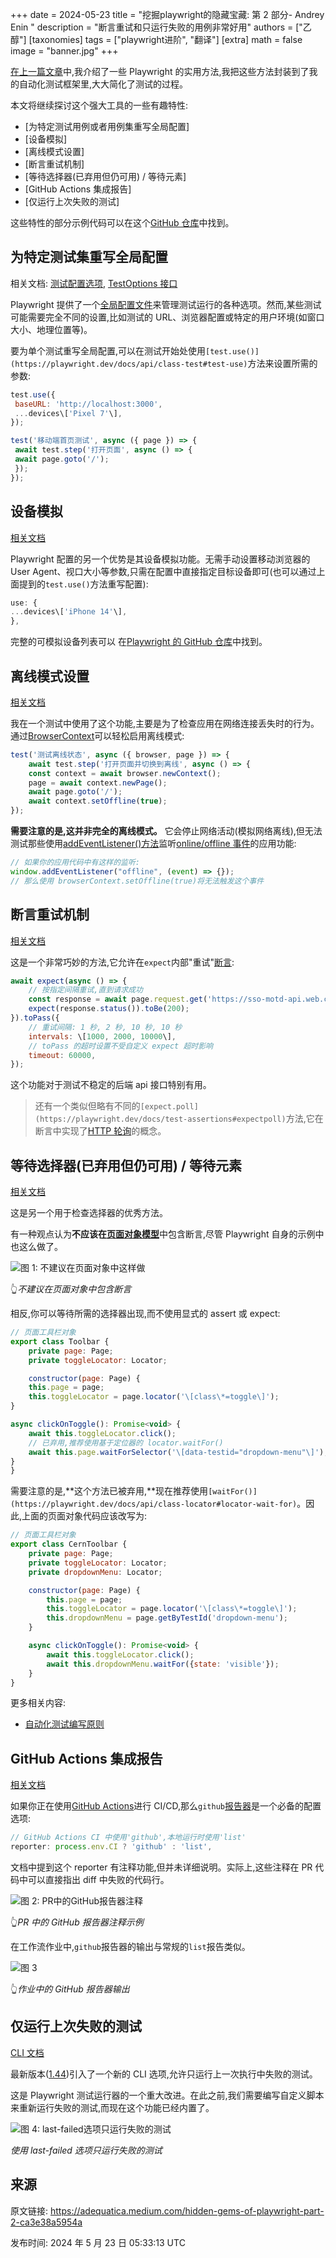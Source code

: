 +++
date = 2024-05-23
title = "挖掘playwright的隐藏宝藏: 第 2 部分- Andrey Enin "
description = "断言重试和只运行失败的用例非常好用"
authors = ["乙醇"]
[taxonomies]
tags = ["playwright进阶", "翻译"]
[extra]
math = false
image = "banner.jpg"
+++

[在上一篇文章](https://adequatica.medium.com/hidden-gems-of-playwright-68fcf8896bcb)中,我介绍了一些 Playwright 的实用方法,我把这些方法封装到了我的自动化测试框架里,大大简化了测试的过程。

本文将继续探讨这个强大工具的一些有趣特性:

- [为特定测试用例或者用例集重写全局配置]
- [设备模拟]
- [离线模式设置]
- [断言重试机制]
- [等待选择器(已弃用但仍可用) / 等待元素]
- [GitHub Actions 集成报告]
- [仅运行上次失败的测试]

这些特性的部分示例代码可以在这个[GitHub 仓库](https://github.com/adequatica/ui-testing)中找到。

## 为特定测试集重写全局配置

相关文档: [测试配置选项](https://playwright.dev/docs/test-use-options), [TestOptions 接口](https://playwright.dev/docs/api/class-testoptions/)

Playwright 提供了一个[全局配置文件](https://playwright.dev/docs/test-configuration)来管理测试运行的各种选项。然而,某些测试可能需要完全不同的设置,比如测试的 URL、浏览器配置或特定的用户环境(如窗口大小、地理位置等)。

要为单个测试重写全局配置,可以在测试开始处使用`[test.use()](https://playwright.dev/docs/api/class-test#test-use)`方法来设置所需的参数:

```javascript
test.use({
 baseURL: 'http://localhost:3000',
 ...devices\['Pixel 7'\],
});

test('移动端首页测试', async ({ page }) => {
 await test.step('打开页面', async () => {
 await page.goto('/');
 });
});
```

## 设备模拟

[相关文档](https://playwright.dev/docs/emulation#devices)

Playwright 配置的另一个优势是其设备模拟功能。无需手动设置移动浏览器的 User Agent、视口大小等参数,只需在配置中直接指定目标设备即可(也可以通过上面提到的`test.use()`方法重写配置):

```javascript
use: {
...devices\['iPhone 14'\],
},
```

完整的可模拟设备列表可以
在[Playwright 的 GitHub 仓库](https://github.com/microsoft/playwright/blob/main/packages/playwright-core/src/server/deviceDescriptorsSource.json)中找到。

## 离线模式设置

[相关文档](https://playwright.dev/docs/api/class-browsercontext#browser-context-set-offline)

我在一个测试中使用了这个功能,主要是为了检查应用在网络连接丢失时的行为。通过[BrowserContext](https://playwright.dev/docs/api/class-browsercontext)可以轻松启用离线模式:

```javascript
test('测试离线状态', async ({ browser, page }) => {
    await test.step('打开页面并切换到离线', async () => {
    const context = await browser.newContext();
    page = await context.newPage();
    await page.goto('/');
    await context.setOffline(true);
});
```

**需要注意的是,这并非完全的离线模式。** 它会停止网络活动(模拟网络离线),但无法测试那些使用[addEventListener()方法](https://developer.mozilla.org/en-US/docs/Web/API/EventTarget/addEventListener)监听[online/offline 事件](https://developer.mozilla.org/en-US/docs/Web/API/Window/offline_event)的应用功能:

```javascript
// 如果你的应用代码中有这样的监听:
window.addEventListener("offline", (event) => {});
// 那么使用 browserContext.setOffline(true)将无法触发这个事件
```

## 断言重试机制

[相关文档](https://playwright.dev/docs/test-assertions#expecttopass)

这是一个非常巧妙的方法,它允许在`expect`内部"重试"[断言](https://playwright.dev/docs/test-assertions):

```javascript
await expect(async () => {
    // 按指定间隔重试,直到请求成功
    const response = await page.request.get('https://sso-motd-api.web.cern.ch/api/motd/');
    expect(response.status()).toBe(200);
}).toPass({
    // 重试间隔: 1 秒, 2 秒, 10 秒, 10 秒
    intervals: \[1000, 2000, 10000\],
    // toPass 的超时设置不受自定义 expect 超时影响
    timeout: 60000,
});
```

这个功能对于测试不稳定的后端 api 接口特别有用。

> 还有一个类似但略有不同的`[expect.poll](https://playwright.dev/docs/test-assertions#expectpoll)`方法,它在断言中实现了[HTTP 轮询](https://medium.com/cache-me-out/http-polling-and-long-polling-bd3f662a14f#0f5c)的概念。

## 等待选择器(已弃用但仍可用) / 等待元素

[相关文档](https://playwright.dev/docs/api/class-elementhandle#element-handle-wait-for-selector)

这是另一个用于检查选择器的优秀方法。

有一种观点认为**不应该在**[**页面对象模型**](https://playwright.dev/docs/pom)中包含断言,尽管 Playwright 自身的示例中也这么做了。

![图 1: 不建议在页面对象中这样做](https://miro.medium.com/v2/resize:fit:700/1*9ItTFE2kQ2BonWtFf7jviA.png)

👆*不建议在页面对象中包含断言*

相反,你可以等待所需的选择器出现,而不使用显式的 assert 或 expect:

```javascript
// 页面工具栏对象
export class Toolbar {
    private page: Page;
    private toggleLocator: Locator;

    constructor(page: Page) {
    this.page = page;
    this.toggleLocator = page.locator('\[class\*=toggle\]');
}

async clickOnToggle(): Promise<void> {
    await this.toggleLocator.click();
    // 已弃用,推荐使用基于定位器的 locator.waitFor()
    await this.page.waitForSelector('\[data-testid="dropdown-menu"\]');
}
}
```

需要注意的是,**这个方法已被弃用,**现在推荐使用`[waitFor()](https://playwright.dev/docs/api/class-locator#locator-wait-for)`。因此,上面的页面对象代码应该改写为:

```javascript
// 页面工具栏对象
export class CernToolbar {
    private page: Page;
    private toggleLocator: Locator;
    private dropdownMenu: Locator;

    constructor(page: Page) {
        this.page = page;
        this.toggleLocator = page.locator('\[class\*=toggle\]');
        this.dropdownMenu = page.getByTestId('dropdown-menu');
    }

    async clickOnToggle(): Promise<void> {
        await this.toggleLocator.click();
        await this.dropdownMenu.waitFor({state: 'visible'});
    }
}
```

更多相关内容:

- [自动化测试编写原则](https://adequatica.medium.com/principles-of-writing-automated-tests-a2b72218264c)

## GitHub Actions 集成报告

[相关文档](https://playwright.dev/docs/test-reporters#github-actions-annotations)

如果你正在使用[GitHub Actions](https://docs.github.com/en/actions/automating-builds-and-tests/about-continuous-integration)进行 CI/CD,那么`github`[报告器](https://playwright.dev/docs/test-reporters)是一个必备的配置选项:

```javascript
// GitHub Actions CI 中使用'github',本地运行时使用'list'
reporter: process.env.CI ? 'github' : 'list',
```

文档中提到这个 reporter 有注释功能,但并未详细说明。实际上,这些注释在 PR 代码中可以直接指出 diff 中失败的代码行。

![图 2: PR中的GitHub报告器注释](https://miro.medium.com/v2/resize:fit:700/1*7YM1yDhsJfqVlalooK7ogQ.png)

👆*PR 中的 GitHub 报告器注释示例*

在工作流作业中,`github`报告器的输出与常规的`list`报告类似。

![图 3](https://miro.medium.com/v2/resize:fit:700/1*zzuw0WClgGOCxeehXiGAVQ.png)

👆*作业中的 GitHub 报告器输出*

## 仅运行上次失败的测试

[CLI 文档](https://playwright.dev/docs/test-cli#reference)

最新版本([1.44](https://playwright.dev/docs/release-notes#version-144))引入了一个新的 CLI 选项,允许只运行上一次执行中失败的测试。

这是 Playwright 测试运行器的一个重大改进。在此之前,我们需要编写自定义脚本来重新运行失败的测试,而现在这个功能已经内置了。

![图 4: last-failed选项只运行失败的测试](https://miro.medium.com/v2/resize:fit:700/1*_ClgjN-zvyqGKOggTHMEsw.png)

_使用 last-failed 选项只运行失败的测试_

## 来源

原文链接: https://adequatica.medium.com/hidden-gems-of-playwright-part-2-ca3e38a5954a

发布时间: 2024 年 5 月 23 日 05:33:13 UTC
